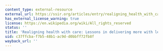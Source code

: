 ```yaml
---
content_type: external-resource
external_url: https://ssir.org/articles/entry/realigning_health_with_care
has_external_license_warning: true
license: https://en.wikipedia.org/wiki/All_rights_reserved
status: ''
title: 'Realigning health with care: Lessons in delivering more with less.'
uid: c37ffcba-f7b5-48b1-ac9d-d0bbff72fb8f
wayback_url: ''
---
```

